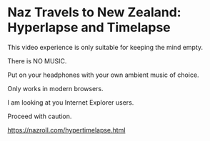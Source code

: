 # Naz Travels to New Zealand: Hyperlapse and Timelapse

This video experience is only suitable for keeping the mind empty. 

There is NO MUSIC. 

Put on your headphones with your own ambient music of choice. 

Only works in modern browsers. 

I am looking at you Internet Explorer users.

Proceed with caution.

https://nazroll.com/hypertimelapse.html
